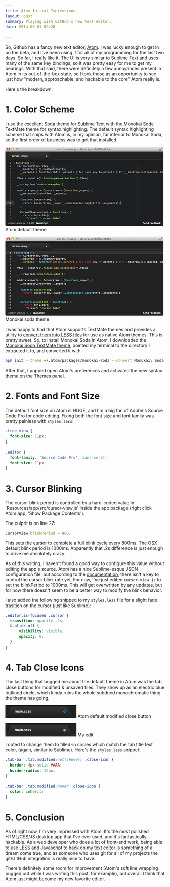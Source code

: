 ```yaml
---
title: Atom Initial Impressions
layout: post
summary: Playing with GitHub's new text editor.
date: 2014-03-01 09:28

---
```


So, Github has a fancy new text editor, [Atom](https://atom.io). I was lucky enough to get in on the beta, and I've been using it for all of my programming for the last two days. So far, I really like it. The UI is very similar to Sublime Text and uses many of the same key bindings, so it was pretty easy for me to get my bearings. With that said, there were definitely a few annoyances present in Atom in its out-of-the-box state, so I took those as an opportunity to see just how "modern, approachable, and hackable to the core" Atom really is.

Here's the breakdown:

# 1. Color Scheme
I use the excellent Soda theme for Sublime Text with the Monokai Soda TextMate theme for syntax highlighting. The default syntax highlighting scheme that ships with Atom is, in my opinion, far inferior to Monokai Soda, so the first order of business was to get that installed.

![atom default theme](/images/atom-initial-impressions/atom-default.png)
<span class='caption'>Atom default theme</span>

![monokai soda theme](/images/atom-initial-impressions/monokai-soda.png)
<span class='caption'>Monokai soda theme</span>

I was happy to find that Atom supports TextMate themes and provides a utility to [convert them into LESS files](https://atom.io/docs/v0.62.0/converting-a-text-mate-theme) for use as native Atom themes. This is pretty sweet. So, to install Monokai Soda in Atom, I downloaded the [Monokai Soda TextMate theme](http://buymeasoda.github.com/soda-theme/extras/colour-schemes.zip), pointed my terminal to the directory I extracted it to, and converted it with

```bash
apm init --theme ~/.atom/packages/monokai-soda --convert Monokai\ Soda.tmTheme
```

After that, I popped open Atom's preferences and activated the new syntax theme on the Themes panel.

# 2. Fonts and Font Size

The default font size on Atom is HUGE, and I'm a big fan of Adobe's Source Code Pro for code editing. Fixing both the font size and font family was pretty painless with `styles.less`:

```css
.tree-view {
  font-size: 11px;
}

.editor {
  font-family: 'Source Code Pro', sans-serif;
  font-size: 11px;
}
```

# 3. Cursor Blinking
The cursor blink period is controlled by a hard-coded value in 'Resources/app/src/cursor-view.js' inside the app package (right click Atom.app, 'Show Package Contents').

The culprit is on line 27:

```js
CursorView.blinkPeriod = 800;
```

This sets the cursor to complete a full blink cycle every 800ms. The OSX default blink period is 1000ms. Apparently that .2s difference is just enough to drive me absolutely crazy.

As of this writing, I haven't found a good way to configure this value without editing the app's source. Atom has a nice Sublime-esque JSON configuration file, but according to the [documentation](https://atom.io/docs/v0.59.0/customizing-atom#configuration-key-reference), there isn't a key to control the cursor blink rate yet. For now, I've just edited `cursor-view.js` to set the blinkPeriod to 1000ms. This will get overwritten by any updates, but for now there doesn't seem to be a better way to modify the blink behavior.

I also added the following snipped to my `styles.less` file for a slight fade trasition on the cursor (just like Sublime):

```css
.editor.is-focused .cursor {
  transition: opacity .2s;
  &.blink-off {
      visibility: visible;
      opacity: 0;
  }
}
```

# 4. Tab Close Icons

The last thing that bugged me about the default theme in Atom was the tab close buttons for modified & unsaved files. They show up as an electric blue outlined circle, which kinda ruins the whole subdued monochromatic thing the theme has going.


![atom default theme](/images/atom-initial-impressions/closebutton-default.png)
<span class='caption'>Atom default modified close button</span>

![monokai soda theme](/images/atom-initial-impressions/closebutton-modified.png)
<span class='caption'>My edit</span>

I opted to change them to filled-in circles which match the tab title text color, (again, similar to Sublime). Here's the `styles.less` snippet:

```css
.tab-bar .tab.modified:not(:hover) .close-icon {
  border: 4px solid #AAA;
  border-radius: 12px;
}

.tab-bar .tab.modified:hover .close-icon {
  color: inherit;
}
```

# 5. Conclusion

As of right now, I'm very impressed with Atom. It's the most polished HTML/CSS/JS desktop app that I've ever used, and it's fantastically hackable. As a web developer who does a lot of front-end work, being able to use LESS and Javascript to hack on my text editor is something of a dream come true, and as someone who uses git for all of my projects the git/GitHub integration is really nice to have.

There's definitely some room for improvement (Atom's soft line wrapping bugged out while I was writing this post, for example), but overall I think that Atom just might become my new favorite editor.
